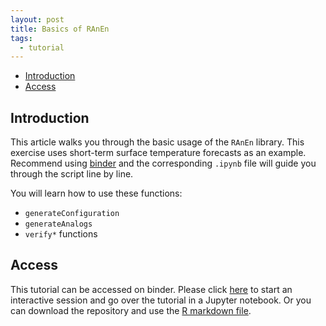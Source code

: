 ```yaml
---
layout: post
title: Basics of RAnEn
tags:
  - tutorial
---
```


<!-- vim-markdown-toc GitLab -->

* [Introduction](#introduction)
* [Access](#access)

<!-- vim-markdown-toc -->

Introduction
------------

This article walks you through the basic usage of the `RAnEn` library. This exercise uses short-term surface temperature forecasts as an example. Recommend using [binder](https://mybinder.org/badge.svg) and the corresponding `.ipynb` file will guide you through the script line by line.

You will learn how to use these functions:

- `generateConfiguration`
- `generateAnalogs`
- `verify*` functions

Access
------------

This tutorial can be accessed on binder. Please click [here](https://mybinder.org/v2/gh/Weiming-Hu/AnalogsEnsemble/master) to start an interactive session and go over the tutorial in a Jupyter notebook. Or you can download the repository and use the [R markdown file](https://github.com/Weiming-Hu/AnalogsEnsemble/blob/master/RAnalogs/examples/demo-1_AnEn-basics.Rmd).
